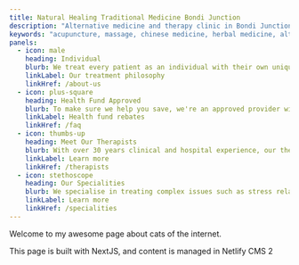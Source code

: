 ```yaml
---
title: Natural Healing Traditional Medicine Bondi Junction
description: "Alternative medicine and therapy clinic in Bondi Junction offering acupuncture, massage and herbal remedies"
keywords: "acupuncture, massage, chinese medicine, herbal medicine, alternative therapy"
panels:
  - icon: male
    heading: Individual
    blurb: We treat every patient as an individual with their own unique wellbeing needs
    linkLabel: Our treatment philosophy
    linkHref: /about-us
  - icon: plus-square
    heading: Health Fund Approved
    blurb: To make sure we help you save, we're an approved provider with all major health funds
    linkLabel: Health fund rebates
    linkHref: /faq
  - icon: thumbs-up
    heading: Meet Our Therapists
    blurb: With over 30 years clinical and hospital experience, our therapists have treated a variety of complex health issues and are confident they can help you 
    linkLabel: Learn more
    linkHref: /therapists
  - icon: stethoscope
    heading: Our Specialities
    blurb: We specialise in treating complex issues such as stress related illnesses, immune disorders, male and female infertility, sports injury and much more
    linkLabel: Learn more
    linkHref: /specialities
---
```

Welcome to my awesome page about cats of the internet.

This page is built with NextJS, and content is managed in Netlify CMS 2
